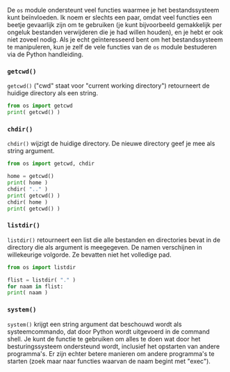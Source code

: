 De `os` module ondersteunt veel functies waarmee je het bestandssysteem
kunt beïnvloeden. Ik noem er slechts een paar, omdat veel functies een
beetje gevaarlijk zijn om te gebruiken (je kunt bijvoorbeeld gemakkelijk
per ongeluk bestanden verwijderen die je had willen houden), en je hebt
er ook niet zoveel nodig. Als je echt geïnteresseerd bent om het
bestandssysteem te manipuleren, kun je zelf de vele functies van de `os`
module bestuderen via de Python handleiding.

### `getcwd()`

`getcwd()` ("cwd" staat voor "current working directory") retourneert de
huidige directory als een string.

```python
from os import getcwd
print( getcwd() )
```

### `chdir()`

`chdir()` wijzigt de huidige directory. De nieuwe directory geef je mee
als string argument.

```python
from os import getcwd, chdir

home = getcwd()
print( home )
chdir( ".." )
print( getcwd() )
chdir( home )
print( getcwd() )
```

### `listdir()`

`listdir()` retourneert een list die alle bestanden en directories bevat
in de directory die als argument is meegegeven. De namen verschijnen in
willekeurige volgorde. Ze bevatten niet het volledige pad.

```python
from os import listdir

flist = listdir( "." )
for naam in flist:
print( naam )
```

### `system()`

`system()` krijgt een string argument dat beschouwd wordt als
systeemcommando, dat door Python wordt uitgevoerd in de command shell.
Je kunt de functie te gebruiken om alles te doen wat door het
besturingssysteem ondersteund wordt, inclusief het opstarten van andere
programma's. Er zijn echter betere manieren om andere programma's te
starten (zoek maar naar functies waarvan de naam begint met "exec").
